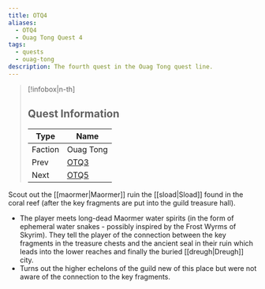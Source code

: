 ```yaml
---
title: OTQ4
aliases:
  - OTQ4
  - Ouag Tong Quest 4
tags:
  - quests
  - ouag-tong
description: The fourth quest in the Ouag Tong quest line.
---
```

> [!infobox|n-th]
> 
> ## Quest Information
> 
> | Type | Name |
> | --- | --- |
> | Faction | Ouag Tong |
> | Prev | [OTQ3](otq3.md) |
> | Next | [OTQ5](otq5.md) |

Scout out the [[maormer|Maormer]] ruin the [[sload|Sload]] found in the coral reef (after the key fragments are put into the guild treasure hall).

- The player meets long-dead Maormer water spirits (in the form of ephemeral water snakes - possibly inspired by the Frost Wyrms of Skyrim). They tell the player of the connection between the key fragments in the treasure chests and the ancient seal in their ruin which leads into the lower reaches and finally the buried [[dreugh|Dreugh]] city.
- Turns out the higher echelons of the guild new of this place but were not aware of the connection to the key fragments.